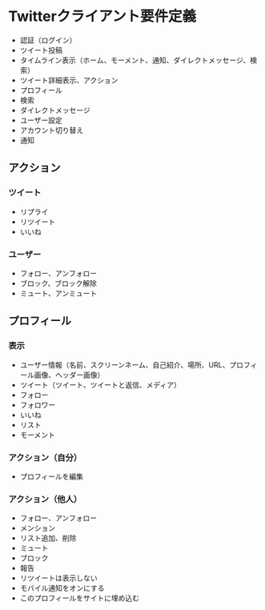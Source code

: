 # Twitterクライアント要件定義

* 認証（ログイン）
* ツイート投稿
* タイムライン表示（ホーム、モーメント、通知、ダイレクトメッセージ、検索）
* ツイート詳細表示、アクション
* プロフィール
* 検索
* ダイレクトメッセージ
* ユーザー設定
* アカウント切り替え
* 通知

## アクション

### ツイート

* リプライ
* リツイート
* いいね

### ユーザー

* フォロー、アンフォロー
* ブロック、ブロック解除
* ミュート、アンミュート

## プロフィール

### 表示
* ユーザー情報（名前、スクリーンネーム、自己紹介、場所、URL、プロフィール画像、ヘッダー画像）
* ツイート（ツイート、ツイートと返信、メディア）
* フォロー
* フォロワー
* いいね
* リスト
* モーメント

### アクション（自分）

* プロフィールを編集

### アクション（他人）

* フォロー、アンフォロー
* メンション
* リスト追加、削除
* ミュート
* ブロック
* 報告
* リツイートは表示しない
* モバイル通知をオンにする
* このプロフィールをサイトに埋め込む
